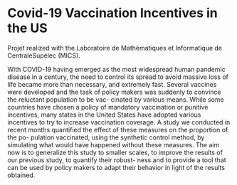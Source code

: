 # Covid-19 Vaccination Incentives in the US
Projet realized with the Laboratoire de Mathématiques et Informatique de CentraleSupélec (MICS).

With COVID-19 having emerged as the most widespread human pandemic disease in a century, the need to control its spread to avoid massive loss of life became more than necessary, and extremely fast. Several vaccines were developed and the task of policy makers was suddenly to convince the reluctant population to be vac- cinated by various means. While some countries have chosen a policy of mandatory vaccination or punitive incentives, many states in the United States have adopted various incentives to try to increase vaccination coverage. A study we conducted in recent months quantified the effect of these measures on the proportion of the po- pulation vaccinated, using the synthetic control method, by simulating what would have happened without these measures. The aim now is to generalize this study to smaller scales, to improve the results of our previous study, to quantify their robust- ness and to provide a tool that can be used by policy makers to adapt their behavior in light of the results obtained.
